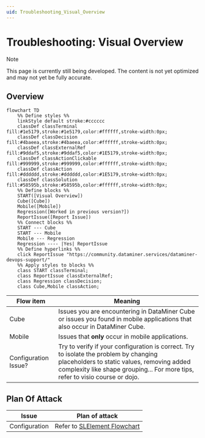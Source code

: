 ```yaml
---
uid: Troubleshooting_Visual_Overview
---
```


# Troubleshooting: Visual Overview

> [!NOTE]
> This page is currently still being developed. The content is not yet optimized and may not yet be fully accurate.

## Overview

```mermaid
flowchart TD
    %% Define styles %%
    linkStyle default stroke:#cccccc
    classDef classTerminal fill:#1e5179,stroke:#1e5179,color:#ffffff,stroke-width:0px;
    classDef classDecision fill:#4baeea,stroke:#4baeea,color:#ffffff,stroke-width:0px;
    classDef classExternalRef fill:#9ddaf5,stroke:#9ddaf5,color:#1E5179,stroke-width:0px;
    classDef classActionClickable fill:#999999,stroke:#999999,color:#ffffff,stroke-width:0px;
    classDef classAction fill:#dddddd,stroke:#dddddd,color:#1E5179,stroke-width:0px;
    classDef classSolution fill:#58595b,stroke:#58595b,color:#ffffff,stroke-width:0px;
    %% Define blocks %%
    START([Visual Overview])
    Cube([Cube])
    Mobile([Mobile])
    Regression([Worked in previous version?])
    ReportIssue([Report Issue])
    %% Connect blocks %%
    START --- Cube
    START --- Mobile
    Mobile --- Regression
    Regression ---- |Yes| ReportIssue
    %% Define hyperlinks %%
    click ReportIssue "https://community.dataminer.services/dataminer-devops-support/"
    %% Apply styles to blocks %%
    class START classTerminal;
    class ReportIssue classExternalRef;
    class Regression classDecision;
    class Cube,Mobile classAction;
```

| **Flow item** | **Meaning** |
|--|--|
| Cube | Issues you are encountering in DataMiner Cube or issues you found in mobile applications that also occur in DataMiner Cube. |
| Mobile | Issues that **only** occur in mobile applications. |
| Configuration Issue? | Try to verify if your configuration is correct. Try to isolate the problem by changing placeholders to static values, removing added complexity like shape grouping... For more tips, refer to visio course or dojo. |

## Plan Of Attack
| **Issue** | **Plan of attack** |
|--|--|
| Configuration | Refer to [SLElement Flowchart](xref:Troubleshooting_SLElement_exe) |
